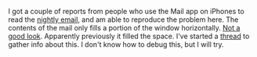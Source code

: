 I got a couple of reports from people who use the Mail app on iPhones to read the <a href="http://scripting.com/email/">nightly email</a>, and am able to reproduce the problem here. The contents of the mail only fills a portion of the window horizontally. <a href="http://scripting.com/images/2020/01/24/emailLooksCrappy.png">Not a good look</a>. Apparently previously it filled the space. I've started a <a href="https://github.com/scripting/Scripting-News/issues/146">thread</a> to gather info about this. I don't know how to debug this, but I will try. 
